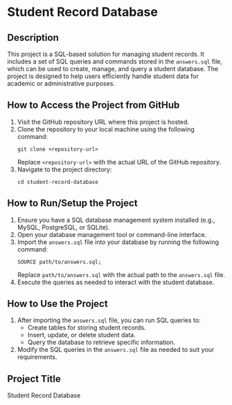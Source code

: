 # Student Record Database

## Description
This project is a SQL-based solution for managing student records. It includes a set of SQL queries and commands stored in the `answers.sql` file, which can be used to create, manage, and query a student database. The project is designed to help users efficiently handle student data for academic or administrative purposes.

## How to Access the Project from GitHub
1. Visit the GitHub repository URL where this project is hosted.
2. Clone the repository to your local machine using the following command:
   ```
   git clone <repository-url>
   ```
   Replace `<repository-url>` with the actual URL of the GitHub repository.
3. Navigate to the project directory:
   ```
   cd student-record-database
   ```

## How to Run/Setup the Project
1. Ensure you have a SQL database management system installed (e.g., MySQL, PostgreSQL, or SQLite).
2. Open your database management tool or command-line interface.
3. Import the `answers.sql` file into your database by running the following command:
   ```
   SOURCE path/to/answers.sql;
   ```
   Replace `path/to/answers.sql` with the actual path to the `answers.sql` file.
4. Execute the queries as needed to interact with the student database.

## How to Use the Project
1. After importing the `answers.sql` file, you can run SQL queries to:
   - Create tables for storing student records.
   - Insert, update, or delete student data.
   - Query the database to retrieve specific information.
2. Modify the SQL queries in the `answers.sql` file as needed to suit your requirements.

## Project Title
Student Record Database